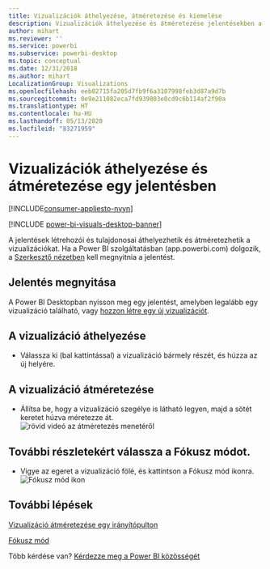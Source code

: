 ```yaml
---
title: Vizualizációk áthelyezése, átméretezése és kiemelése
description: Vizualizációk áthelyezése és átméretezése jelentésekben a Power BI szolgáltatásban és a Power BI Desktopban
author: mihart
ms.reviewer: ''
ms.service: powerbi
ms.subservice: powerbi-desktop
ms.topic: conceptual
ms.date: 12/31/2018
ms.author: mihart
LocalizationGroup: Visualizations
ms.openlocfilehash: eeb02715fa205d7fb9f6a3107998feb3d87a9d7b
ms.sourcegitcommit: 0e9e211082eca7fd939803e0cd9c6b114af2f90a
ms.translationtype: HT
ms.contentlocale: hu-HU
ms.lasthandoff: 05/13/2020
ms.locfileid: "83271959"
---
```

# <a name="move-and-resize-a-visualization-in-a-report"></a>Vizualizációk áthelyezése és átméretezése egy jelentésben

[!INCLUDE[consumer-appliesto-nyyn](../includes/consumer-appliesto-nyyn.md)]    

[!INCLUDE [power-bi-visuals-desktop-banner](../includes/power-bi-visuals-desktop-banner.md)]

A jelentések létrehozói és tulajdonosai áthelyezhetik és átméretezhetik a vizualizációkat. Ha a Power BI szolgáltatásban (app.powerbi.com) dolgozik, a [Szerkesztő nézetben](../create-reports/service-interact-with-a-report-in-editing-view.md) kell megnyitnia a jelentést. 

## <a name="open-the-report"></a>Jelentés megnyitása
A Power BI Desktopban nyisson meg egy jelentést, amelyben legalább egy vizualizáció található, vagy [hozzon létre egy új vizualizációt](power-bi-report-add-visualizations-i.md). 

## <a name="move-the-visualization"></a>A vizualizáció áthelyezése
* Válassza ki (bal kattintással) a vizualizáció bármely részét, és húzza az új helyére.

## <a name="resize-the-visualization"></a>A vizualizáció átméretezése
* Állítsa be, hogy a vizualizáció szegélye is látható legyen, majd a sötét keretet húzva méretezze át.  
  ![rövid videó az átméretezés menetéről](media/power-bi-visualization-move-and-resize/untitled.gif)

## <a name="select-focus-mode-to-see-more-detail"></a>További részletekért válassza a Fókusz módot.
* Vigye az egeret a vizualizáció fölé, és kattintson a Fókusz mód ikonra.
  ![Fókusz mód ikon](media/power-bi-visualization-move-and-resize/pbi_popouticon.jpg)

## <a name="next-steps"></a>További lépések
[Vizualizáció átméretezése egy irányítópulton](../create-reports/service-dashboard-edit-tile.md)  

[Fókusz mód](../consumer/end-user-focus.md)

Több kérdése van? [Kérdezze meg a Power BI közösségét](https://community.powerbi.com/)

